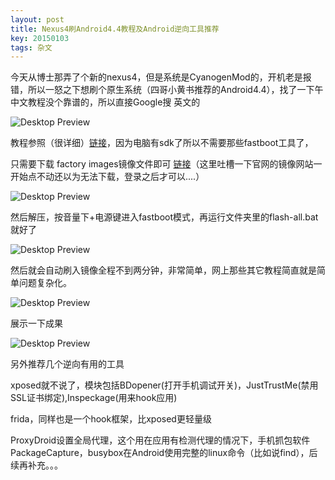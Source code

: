 ```yaml
---
layout: post
title: Nexus4刷Android4.4教程及Android逆向工具推荐
key: 20150103
tags: 杂文
---
```

今天从博士那弄了个新的nexus4，但是系统是CyanogenMod的，开机老是报错，所以一怒之下想刷个原生系统（四哥小黄书推荐的Android4.4），找了一下午中文教程没个靠谱的，所以直接Google搜
英文的

![Desktop Preview](https://raw.githubusercontent.com/la0s/la0s.github.io/master/screenshots/20180515.1.png)

教程参照（很详细）[链接](https://betanews.com/2013/11/18/how-to-install-android-4-4-kitkat-on-nexus-4-5-7-and-10/)，因为电脑有sdk了所以不需要那些fastboot工具了，

只需要下载 factory images镜像文件即可 [链接](https://developers.google.com/android/images)（这里吐槽一下官网的镜像网站一开始点不动还以为无法下载，登录之后才可以....）

![Desktop Preview](https://raw.githubusercontent.com/la0s/la0s.github.io/master/screenshots/20180515.1.1.png)

然后解压，按音量下+电源键进入fastboot模式，再运行文件夹里的flash-all.bat就好了

![Desktop Preview](https://raw.githubusercontent.com/la0s/la0s.github.io/master/screenshots/20180515.2.png)

然后就会自动刷入镜像全程不到两分钟，非常简单，网上那些其它教程简直就是简单问题复杂化。

![Desktop Preview](https://raw.githubusercontent.com/la0s/la0s.github.io/master/screenshots/20180515.3.png)

展示一下成果

![Desktop Preview](https://raw.githubusercontent.com/la0s/la0s.github.io/master/screenshots/20180515.4.png)

另外推荐几个逆向有用的工具

xposed就不说了，模块包括BDopener(打开手机调试开关)，JustTrustMe(禁用SSL证书绑定),Inspeckage(用来hook应用)

frida，同样也是一个hook框架，比xposed更轻量级

ProxyDroid设置全局代理，这个用在应用有检测代理的情况下，手机抓包软件PackageCapture，busybox在Android使用完整的linux命令（比如说find），后续再补充。。。

